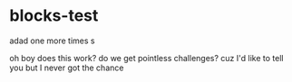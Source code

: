 # blocks-test

adad
one more times
s

oh boy does this work?
do we get pointless challenges?
cuz I'd like to tell you but I never got the chance
